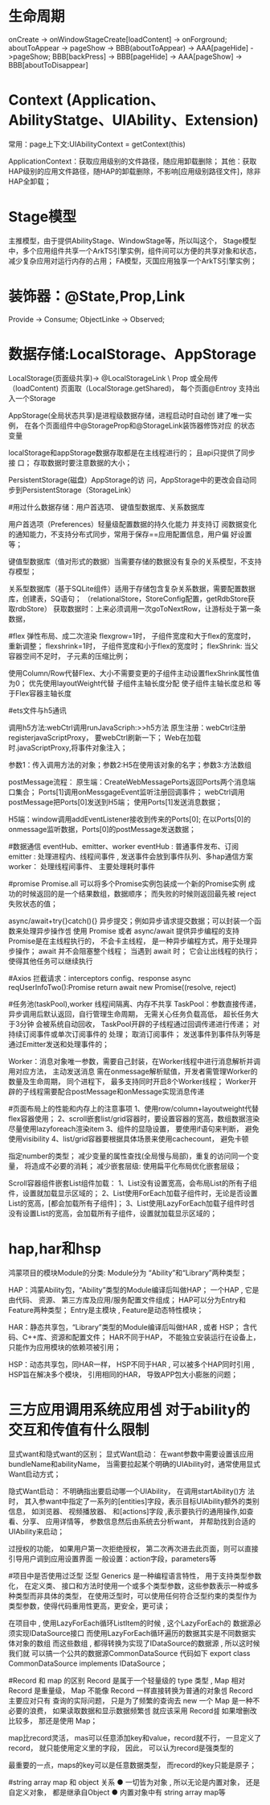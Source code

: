 # 生命周期
onCreate -> onWindowStageCreate[loadContent] -> onForground;
aboutToAppear -> pageShow -> BBB(aboutToAppear) -> AAA[pageHide] ->pageShow;
BBB[backPress] -> BBB[pageHide] -> AAA[pageShow] -> BBB[aboutToDisappear]

# Context (Application、AbilityStatge、UIAbility、Extension)
常用：page上下文:UIAbilityContext = getContext(this)

ApplicationContext：获取应用级别的文件路径，随应用卸载删除；
其他：获取HAP级别的应用文件路径，随HAP的卸载删除，不影响[应用级别路径文件]，除非HAP全卸载；

# Stage模型
主推模型，由于提供AbilityStage、WindowStage等，所以叫这个，
Stage模型中，多个应用组件共享一个ArkTS引擎实例，组件间可以方便的共享对象和状态，减少复杂应用对运行内存的占用；
FA模型，灭国应用独享一个ArkTS引擎实例；

# 装饰器：@State,Prop,Link
Provide -> Consume; ObjectLinke -> Observed;

# 数据存储:LocalStorage、AppStorage
LocalStorage(页面级共享)-> @LocalStorageLink \ Prop
或全局传（loadContent) 页面取（LocalStorage.getShared)，
每个页面@Entroy 支持出入一个Storage

AppStorage(全局状态共享)是进程级数据存储，进程启动时⾃动创
建了唯⼀实例， 在各个⻚⾯组件中@StorageProp和@StorageLink装饰器修饰对应
的状态变量

localStorage和appStorage数据存取都是在主线程进⾏的； 且api只提供了同步接
⼝； 存取数据时要注意数据的⼤⼩；

PersistentStorage(磁盘）AppStorage的访
问，AppStorage中的更改会⾃动同步到PersistentStorage（StorageLink）

#⽤过什么数据存储：⽤户⾸选项、 键值型数据库、关系数据库

⽤户⾸选项（Preferences）轻量级配置数据的持久化能⼒ 并⽀持订
阅数据变化的通知能⼒，不⽀持分布式同步，常⽤于保存==应⽤配置信息，⽤户偏
好设置等；

键值型数据库（值对形式的数据）当需要存储的数据没有复杂的关系模型，不支持存模型；

关系型数据库（基于SQLite组件）适⽤于存储包含复杂关系数据，需要配置数据库，创建表，SQ语句；
（relationalStore，StoreConfig配置，getRdbStore获取rdbStore）
获取数据时：上来必须调⽤⼀次goToNextRow，让游标处于第⼀条数据，

#flex 弹性布局、成⼆次渲染
flexgrow=1时， ⼦组件宽度和⼤于flex的宽度时，重新调整；
flexshrink=1时， ⼦组件宽度和⼩于flex的宽度时；
flexShrink: 当⽗容器空间不⾜时， ⼦元素的压缩⽐例；

使⽤Column/Row代替Flex、⼤⼩不需要变更的⼦组件主动设置flexShrink属性值为0；
优先使⽤layoutWeight代替
⼦组件主轴⻓度分配 使⼦组件主轴⻓度总和 等于Flex容器主轴⻓度


#ets⽂件与h5通讯

调用h5方法:webCtrl调用runJavaScriph:>>h5方法
原生注册：webCtrl注册registerjavaScriptProxy， 要webCtrl刷新一下；
Web在加载时.javaScriptProxy,将事件对象注入；

参数1：传⼊调⽤⽅法的对象；参数2:H5在使⽤该对象的名字；参数3:⽅法数组

postMessage流程：
原生端：CreateWebMessagePorts返回Ports两个消息端口集合；
Ports[1]调用onMessgageEvent监听注册回调事件；
webCtrl调用postMessage把Ports[0]发送到H5端；
使用Ports[1]发送消息数据；

H5端：window调用addEventListener接收到传来的Ports[0];
在以Ports[0]的onmessage监听数据，Ports[0]的postMessage发送数据；


#数据通信 eventHub、emitter、worker
eventHub : 普通事件发布、订阅
emitter : 处理进程内、线程间事件 , 发送事件会放到事件队列、多hap通信⽅案
worker： 处理线程间事件、 主要处理耗时事件

#promise
Promise.all 可以将多个Promise实例包装成⼀个新的Promise实例
成功的时候返回的是⼀个结果数组，数据顺序； ⽽失败的时候则返回最先被 reject 失败状态的值；

async/await+try{}catch(){}
异步提交；例如异步请求提交数据；可以封装⼀个函数来处理异步操作셈 使⽤
Promise 或者 async/await 提供异步编程的⽀持
Promise是在主线程执⾏的， 不会卡主线程， 是⼀种异步编程⽅式，⽤于处理异步操作；
await 并不会阻塞整个线程； 当遇到 await 时； 它会让出线程的执⾏； 使得其他任务可以继续执⾏


#Axios
拦截请求：interceptors config、response
async  reqUserInfoTwo():Promise<UserInfoModel>
return await new Promise((resolve, reject)


#任务池(taskPool),worker 线程间隔离、内存不共享
TaskPool：参数直接传递，异步调⽤后默认返回，⾃⾏管理⽣命周期， ⽆需关⼼任务负载⾼低，
超⻓任务⼤于3分钟 会被系统⾃动回收，
TaskPool开辟的⼦线程通过回调传递进⾏传递； 对持续订阅事件或单次订阅事件的
处理； 取消订阅事件； 发送事件到事件队列等是通过Emitter发送和处理事件的；

Worker：消息对象唯⼀参数，需要⾃⼰封装，在Worker线程中进⾏消息解析并调⽤对应⽅法，
主动发送消息 需在onmessage解析赋值，开发者需管理Worker的数量及⽣命周期，
同个进程下， 最多⽀持同时开启8个Worker线程；
Worker开辟的⼦线程需要配合postMessage和onMessage实现消息传递

#⻚⾯布局上的性能和内存上的注意事项
1、使⽤row/column+layoutweight代替flex容器使⽤；
2、scroll嵌套list/grid容器时，要设置容器的宽⾼，数组数据渲染尽量使⽤lazyforeach渲染item 
3、组件的显隐设置， 要使⽤if语句来判断， 避免使⽤visibility 
4、list/grid容器要根据具体场景来使⽤cachecount， 避免卡顿

指定number的类型；
减少变量的属性查找(全局慢与局部)，重复的访问同⼀个变量， 将造成不必要的消耗；
减少嵌套层级: 使⽤扁平化布局优化嵌套层级；

Scroll容器组件嵌套List组件加载：
1、List没有设置宽⾼，会布局List的所有⼦组件，设置就加载显示区域的；
2、List使⽤ForEach加载⼦组件时，⽆论是否设置List的宽⾼，[都会加载所有⼦组件]；
3、List使⽤LazyForEach加载⼦组件时셈 没有设置List的宽⾼，会加载所有⼦组件，设置就加载显示区域的；

# hap,har和hsp

鸿蒙项⽬的模块Module的分类: Module分为 “Ability”和“Library”两种类型；

HAP：鸿蒙Ability包，“Ability”类型的Module编译后叫做HAP；
⼀个HAP , 它是由代码、 资源、 第三⽅库及应⽤/服务配置⽂件组成；
HAP可以分为Entry和Feature两种类型；
Entry是主模块 , Feature是动态特性模块；

HAR：静态共享包，“Library”类型的Module编译后叫做HAR , 或者 HSP；
含代码、C++库、资源和配置⽂件；
HAR不同于HAP， 不能独⽴安装运⾏在设备上， 只能作为应⽤模块的依赖项被引⽤；

HSP：动态共享包，同HAR一样，
HSP不同于HAR , 可以被多个HAP同时引⽤ , HSP旨在解决多个模块，
引⽤相同的HAR， 导致APP包⼤⼩膨胀的问题；

# 三⽅应⽤调⽤系统应⽤셈 对于ability的交互和传值有什么限制
显式want和隐式want的区别；
显式Want启动： 在want参数中需要设置该应⽤bundleName和abilityName， 当需要拉起某个明确的UIAbility时，通常使⽤显式Want启动⽅式；

隐式Want启动： 不明确指出要启动哪⼀个UIAbility， 在调⽤startAbility()⽅
法时， 其⼊参want中指定了⼀系列的[entities]字段，表示⽬标UIAbility额外的类别
信息， 如浏览器、 视频播放器、 和[actions]字段 ,表示要执⾏的通⽤操作,如查看、分享、 应⽤详情等， 参数信息然后由系统去分析want， 并帮助找到合适的UIAbility来启动；


过授权的功能， 如果⽤户第⼀次拒绝授权， 第⼆次再次进去此⻚⾯，则可以直接引导⽤户调到应⽤设置界⾯
一般设置：action字段，parameters等


#项⽬中是否使⽤过泛型
泛型 Generics 是⼀种编程语⾔特性， ⽤于⽀持类型参数化，
在定义类、 接⼝和⽅法时使⽤⼀个或多个类型参数，这些参数表示⼀种或多种类型⽽⾮具体的类型，
在使⽤泛型时，可以使⽤任何符合泛型约束的类型作为类型参数，使得代码重⽤性更⾼，更安全，更可读；

在项⽬中 , 使⽤LazyForEach循环ListItem的时候 , 这个LazyForEach的
数据源必须实现IDataSource接⼝
⽽使⽤LazyForEach循环遍历的数据其实是不同数据实体对象的数组
⽽这些数组 , 都得转换为实现了IDataSource的数据源 , 所以这时候我们就
可以搞⼀个公共的数据源CommonDataSource
代码如下
export class CommonDataSource<T> implements IDataSource；

#Record 和 map 的区别
Record 是属于⼀个轻量级的 type 类型 , Map 相对 Record 是重量级，
Map 不能像 Record ⼀样直接转换为普通的对象셈 Record 主要应对只有
查询的实际问题， 只是为了频繁的查询去 new ⼀个 Map 是⼀种不必要的浪费，
如果读取数据和显示数据频繁셈 就应该采⽤ Record셆
如果增删改⽐较多， 那还是使⽤ Map；

map⽐record灵活， mas可以任意添加key和value，record就不⾏，
⼀旦定义了record， 就只能使⽤定义⾥的字段， 因此， 可以认为record是强类型的

最重要的⼀点，maps的key可以是任意数据类型， ⽽record的key只能是原⼦；

#string array map 和 object 关系
● ⼀切皆为对象 , 所以⽆论是内置对象， 还是⾃定义对象， 都是继承⾃Object
● 内置对象中有 string array map等
